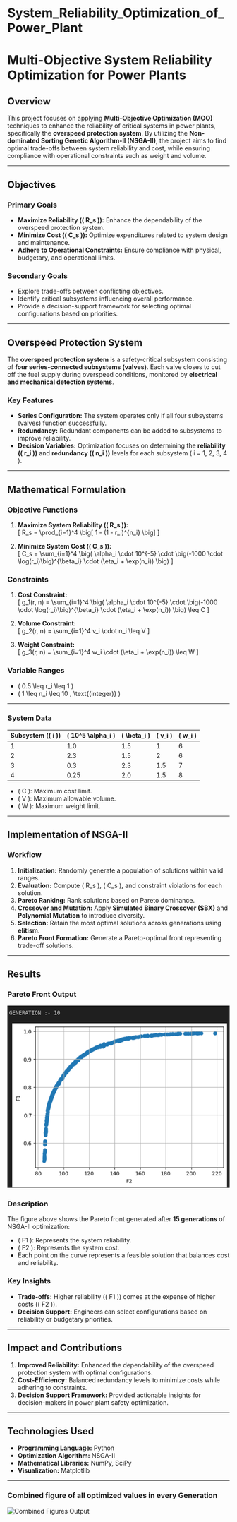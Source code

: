 # System_Reliability_Optimization_of_Power_Plant
# Multi-Objective System Reliability Optimization for Power Plants

## Overview  
This project focuses on applying **Multi-Objective Optimization (MOO)** techniques to enhance the reliability of critical systems in power plants, specifically the **overspeed protection system**. By utilizing the **Non-dominated Sorting Genetic Algorithm-II (NSGA-II)**, the project aims to find optimal trade-offs between system reliability and cost, while ensuring compliance with operational constraints such as weight and volume.

---

## Objectives  

### Primary Goals  
- **Maximize Reliability (\( R_s \)):** Enhance the dependability of the overspeed protection system.  
- **Minimize Cost (\( C_s \)):** Optimize expenditures related to system design and maintenance.  
- **Adhere to Operational Constraints:** Ensure compliance with physical, budgetary, and operational limits.  

### Secondary Goals  
- Explore trade-offs between conflicting objectives.  
- Identify critical subsystems influencing overall performance.  
- Provide a decision-support framework for selecting optimal configurations based on priorities.

---

## Overspeed Protection System  

The **overspeed protection system** is a safety-critical subsystem consisting of **four series-connected subsystems (valves)**. Each valve closes to cut off the fuel supply during overspeed conditions, monitored by **electrical and mechanical detection systems**.  

### Key Features
- **Series Configuration:** The system operates only if all four subsystems (valves) function successfully.  
- **Redundancy:** Redundant components can be added to subsystems to improve reliability.  
- **Decision Variables:** Optimization focuses on determining the **reliability (\( r_i \))** and **redundancy (\( n_i \))** levels for each subsystem \( i = 1, 2, 3, 4 \).  

---

## Mathematical Formulation

### Objective Functions

1. **Maximize System Reliability (\( R_s \)):**  
   \[
   R_s = \prod_{i=1}^4 \big[ 1 - (1 - r_i)^{n_i} \big]
   \]  

2. **Minimize System Cost (\( C_s \)):**  
   \[
   C_s = \sum_{i=1}^4 \big( \alpha_i \cdot 10^{-5} \cdot \big(-1000 \cdot \log(r_i)\big)^{\beta_i} \cdot (\eta_i + \exp(n_i)) \big)
   \]  

### Constraints

1. **Cost Constraint:**  
   \[
   g_1(r, n) = \sum_{i=1}^4 \big( \alpha_i \cdot 10^{-5} \cdot \big(-1000 \cdot \log(r_i)\big)^{\beta_i} \cdot (\eta_i + \exp(n_i)) \big) \leq C
   \]  

2. **Volume Constraint:**  
   \[
   g_2(r, n) = \sum_{i=1}^4 v_i \cdot n_i \leq V
   \]  

3. **Weight Constraint:**  
   \[
   g_3(r, n) = \sum_{i=1}^4 w_i \cdot (\eta_i + \exp(n_i)) \leq W
   \]  

### Variable Ranges  
- \( 0.5 \leq r_i \leq 1 \)  
- \( 1 \leq n_i \leq 10 \, \text{(integer)} \)

---

### System Data

| Subsystem (\( i \)) | \( 10^5 \alpha_i \) | \( \beta_i \) | \( v_i \) | \( w_i \) |  
|----------------------|---------------------|---------------|-----------|-----------|  
| 1                    | 1.0                 | 1.5           | 1         | 6         |  
| 2                    | 2.3                 | 1.5           | 2         | 6         |  
| 3                    | 0.3                 | 2.3           | 1.5       | 7         |  
| 4                    | 0.25                | 2.0           | 1.5       | 8         |  

- \( C \): Maximum cost limit.  
- \( V \): Maximum allowable volume.  
- \( W \): Maximum weight limit.  

---

## Implementation of NSGA-II

### Workflow
1. **Initialization:** Randomly generate a population of solutions within valid ranges.  
2. **Evaluation:** Compute \( R_s \), \( C_s \), and constraint violations for each solution.  
3. **Pareto Ranking:** Rank solutions based on Pareto dominance.  
4. **Crossover and Mutation:** Apply **Simulated Binary Crossover (SBX)** and **Polynomial Mutation** to introduce diversity.  
5. **Selection:** Retain the most optimal solutions across generations using **elitism**.  
6. **Pareto Front Formation:** Generate a Pareto-optimal front representing trade-off solutions.

---

## Results

### Pareto Front Output

![Pareto Front Output](images/Optimized_Value.png)  

### Description
The figure above shows the Pareto front generated after **15 generations** of NSGA-II optimization:  
- \( F1 \): Represents the system reliability.  
- \( F2 \): Represents the system cost.  
- Each point on the curve represents a feasible solution that balances cost and reliability.  

### Key Insights
- **Trade-offs:** Higher reliability (\( F1 \)) comes at the expense of higher costs (\( F2 \)).  
- **Decision Support:** Engineers can select configurations based on reliability or budgetary priorities.  

---

## Impact and Contributions

1. **Improved Reliability:** Enhanced the dependability of the overspeed protection system with optimal configurations.  
2. **Cost-Efficiency:** Balanced redundancy levels to minimize costs while adhering to constraints.  
3. **Decision Support Framework:** Provided actionable insights for decision-makers in power plant safety optimization.  

---

## Technologies Used
- **Programming Language:** Python  
- **Optimization Algorithm:** NSGA-II  
- **Mathematical Libraries:** NumPy, SciPy  
- **Visualization:** Matplotlib  

---


### Combined figure of all optimized values in every Generation

![Combined Figures Output](images/Combined_figure_of_all_optimized_generations.png)  

